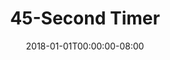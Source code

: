 ---
date: "2018-01-01T00:00:00-08:00"
layout: timer
published: TRUE
title: "45-Second Timer"
seconds: 45
---